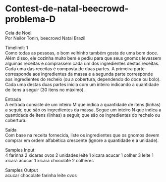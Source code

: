 # Contest-de-natal-beecrowd-problema-D

Ceia de Noel<br>
Por Neilor Tonin, beecrowd Natal  Brazil<br>

Timelimit: 1<br>
Como todas as pessoas, o bom velhinho também gosta de uma bom doce. Além disso, ele cozinha muito bem e pediu para que seus gnomos levassem algumas receitas e comprassem cada um dos ingredientes destas receitas.
Cada uma das receitas é composta de duas partes. A primeira parte corresponde aos ingredientes da massa e a segunda parte corresponde aos ingredientes do recheio (ou a cobertura, dependendo do doce ou bolo). Cada uma destas duas partes inicia com um inteiro indicando a quantidade de itens a seguir (30 itens no máximo).

Entrada<br>
A entrada consiste de um inteiro M que indica a quantidade de itens (linhas) a seguir, que são os ingredientes da massa. Segue um inteiro N que indica a quantidade de itens (linhas) a seguir, que são os ingredientes do recheio ou cobertura.<br>

Saída<br>
Com base na receita fornecida, liste os ingredientes que os gnomos devem comprar em ordem alfabética crescente (ignore a quantidade e a unidade).<br>

Samples Input<br>
4
farinha 2 xicaras
ovos 2 unidades
leite 1 xicara
acucar 1 colher
3
leite 1 xicara
acucar 1 xicara
chocolate 2 colheres

Samples Output<br>
acucar
chocolate
farinha
leite
ovos
